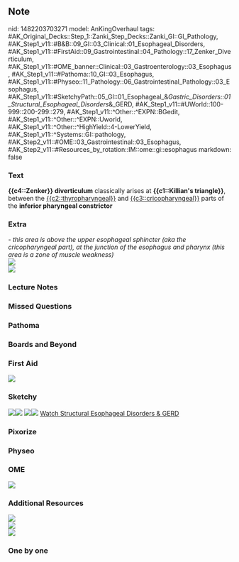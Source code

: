 ## Note
nid: 1482203703271
model: AnKingOverhaul
tags: #AK_Original_Decks::Step_1::Zanki_Step_Decks::Zanki_GI::GI_Pathology, #AK_Step1_v11::#B&B::09_GI::03_Clinical::01_Esophageal_Disorders, #AK_Step1_v11::#FirstAid::09_Gastrointestinal::04_Pathology::17_Zenker_Diverticulum, #AK_Step1_v11::#OME_banner::Clinical::03_Gastroenterology::03_Esophagus, #AK_Step1_v11::#Pathoma::10_GI::03_Esophagus, #AK_Step1_v11::#Physeo::11_Pathology::06_Gastrointestinal_Pathology::03_Esophagus, #AK_Step1_v11::#SketchyPath::05_GI::01_Esophageal_&_Gastric_Disorders::01_Structural_Esophageal_Disorders_&_GERD, #AK_Step1_v11::#UWorld::100-999::200-299::279, #AK_Step1_v11::^Other::^EXPN::BGedit, #AK_Step1_v11::^Other::^EXPN::Uworld, #AK_Step1_v11::^Other::^HighYield::4-LowerYield, #AK_Step1_v11::^Systems::GI::pathology, #AK_Step2_v11::#OME::03_Gastrointestinal::03_Esophagus, #AK_Step2_v11::#Resources_by_rotation::IM::ome::gi::esophagus
markdown: false

### Text
<div>
  <b>{{c4::Zenker}} diverticulum</b> classically arises at
  <b>{{c1::Killian's triangle}}</b>, between the
  <u>{{c2::thyropharyngeal}}</u> and <u>{{c3::cricopharyngeal}}</u>
  parts of the <b>inferior pharyngeal constrictor</b>
</div>

### Extra
<div>
  <i>- this area is above the upper esophageal sphincter (aka the
  cricopharyngeal part), at the junction of the esophagus and
  pharynx (this area is a zone of muscle weakness)</i>
</div>
<div><img src="paste-164321153777877.jpg"></div>
<div><img src="paste-107906758344705.jpg"></div>

### Lecture Notes


### Missed Questions


### Pathoma


### Boards and Beyond


### First Aid
<img src="tmphplvEe.png">

### Sketchy
<img src=
"Screen%20Shot%202020-01-07%20at%2010.46.37%20PM.JPG"><img src=
"C12-FF1-7.gif"> <img src=
"Zoverall%20picture%20(36)_1566160514431.jpg"><img src=
"Screen%20Shot%202020-02-06%20at%201.02.48%20PM.JPG"> <a href=
"https://dashboard.sketchy.com/study/medical/courses/medical-pathophysiology/units/medical-pathophysiology-gi/videos/medical-pathophysiology-gi-esophageal-and-gastric-disorders-structural-esophageal-disorders-and-gerd?utm_source=anki&utm_medium=partnership&utm_campaign=february_update&utm_content=medical">
Watch Structural Esophageal Disorders & GERD</a>

### Pixorize


### Physeo


### OME
<div class="ome-widget">
  <a href=
  "https://onlinemeded.org/spa/gastroenterology/esophagus/acquire?ref=anki">
  <img src="_OME_AnkiFlashcards_Lesson_4.png"></a>
</div>

### Additional Resources
<div><img src="paste-4045859193622.jpg"></div>
<div><img src="paste-4166118277628.jpg"></div>
<div><img src="tmppIj12U.png"></div>

### One by one


